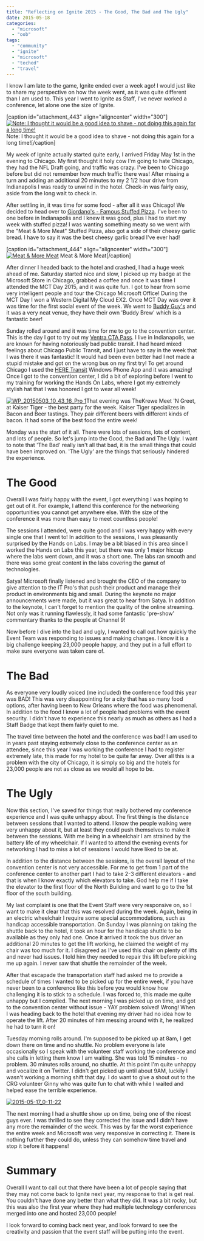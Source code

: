 ```yaml
---
title: "Reflecting on Ignite 2015 - The Good, The Bad and The Ugly"
date: 2015-05-18
categories: 
  - "microsoft"
  - "oob"
tags: 
  - "community"
  - "ignite"
  - "microsoft"
  - "teched"
  - "travel"
---
```


I know I am late to the game, Ignite ended over a week ago! I would just like to share my perspective on how the week went, as it was quite different than I am used to. This year I went to Ignite as Staff, I've never worked a conference, let alone one the size of Ignite.

\[caption id="attachment\_443" align="aligncenter" width="300"\][![Note: I thought it would be a good idea to shave - not doing this again for a long time!](images/WP_20150501_17_51_53_Pro-1-300x279.jpg)](http://mattblogsit.com/wp-content/uploads/2015/05/WP_20150501_17_51_53_Pro-1.jpg) Note: I thought it would be a good idea to shave - not doing this again for a long time!\[/caption\]

My week of Ignite actually started quite early, I arrived Friday May 1st in the evening to Chicago. My first thought it holy cow I'm going to hate Chicago, they had the NFL Draft going, and traffic was crazy. I've been to Chicago before but did not remember how much traffic there was! After missing a turn and adding an additional 20 minutes to my 2 1/2 hour drive from Indianapolis I was ready to unwind in the hotel. Check-in was fairly easy, aside from the long wait to check in.

<!--more-->

After settling in, it was time for some food - after all it was Chicago! We decided to head over to [Giordano's - Famous Stuffed Pizza](http://giordanos.com/our-locations/chicago/). I've been to one before in Indianapolis and I knew it was good, plus I had to start my week with stuffed pizza! I was wanting something meaty so we went with the "Meat & More Meat" Stuffed Pizza, also got a side of their cheesy garlic bread. I have to say it was the best cheesy garlic bread I've ever had!

\[caption id="attachment\_444" align="aligncenter" width="300"\][![Meat & More Meat](images/WP_20150501_21_48_19_Pro-1-300x271.jpg)](http://mattblogsit.com/wp-content/uploads/2015/05/WP_20150501_21_48_19_Pro-1.jpg) Meat & More Meat\[/caption\]

After dinner I headed back to the hotel and crashed, I had a huge week ahead of me. Saturday started nice and slow, I picked up my badge at the Microsoft Store in Chicago, grabbed a coffee and once it was time I attended the MCT Day 2015, and it was quite fun. I got to hear from some very intelligent people and tour the Chicago Microsoft Office! During the MCT Day I won a Western Digital My Cloud EX2. Once MCT Day was over it was time for the first social event of the week. We went to [Buddy Guy's](http://www.buddyguy.com/) and it was a very neat venue, they have their own 'Buddy Brew' which is a fantastic beer!

Sunday rolled around and it was time for me to go to the convention center. This is the day I got to try out my [Ventra CTA Pass](https://www.ventrachicago.com/). I live in Indianapolis, we are known for having notoriously bad public transit. I had heard mixed feelings about Chicago Public Transit, and I just have to say in the week that I was there it was fantastic! It would had been even better had I not made a stupid mistake and got on the wrong bus on my first try! To get around Chicago I used the [HERE Transit](http://www.windowsphone.com/en-gb/store/app/here-transit/adfdad16-b54a-4ec3-b11e-66bd691be4e6) Windows Phone App and it was amazing! Once I got to the convention center, I did a bit of exploring before I went to my training for working the Hands On Labs, where I got my extremely stylish hat that I was honored I got to wear all week!

[![WP_20150503_10_43_16_Pro 1](images/WP_20150503_10_43_16_Pro-1-300x256.jpg)](http://mattblogsit.com/wp-content/uploads/2015/05/WP_20150503_10_43_16_Pro-1.jpg)That evening was TheKrewe Meet 'N Greet, at Kaiser Tiger - the best party for the week. Kaiser Tiger specializes in Bacon and Beer tastings. They pair different beers with different kinds of bacon. It had some of the best food the entire week!

Monday was the start of it all. There were lots of sessions, lots of content, and lots of people. So let's jump into the Good, the Bad and The Ugly. I want to note that 'The Bad' really isn't all that bad, it is the small things that could have been improved on. 'The Ugly' are the things that seriously hindered the experience.

# The Good

Overall I was fairly happy with the event, I got everything I was hoping to get out of it. For example, I attend this conference for the networking opportunities you cannot get anywhere else. With the size of the conference it was more than easy to meet countless people!

The sessions I attended, were quite good and I was very happy with every single one that I went to! In addition to the sessions, I was pleasantly surprised by the Hands on Labs. I may be a bit biased in this area since I worked the Hands on Labs this year, but there was only 1 major hiccup where the labs went down, and it was a short one. The labs ran smooth and there was some great content in the labs covering the gamut of technologies.

Satya! Microsoft finally listened and brought the CEO of the company to give attention to the IT Pro's that push their product and manage their product in environments big and small. During the keynote no major announcements were made, but it was great to hear from Satya. In addition to the keynote, I can't forget to mention the quality of the online streaming. Not only was it running flawlessly, it had some fantastic 'pre-show' commentary thanks to the people at Channel 9!

Now before I dive into the bad and ugly, I wanted to call out how quickly the Event Team was responding to issues and making changes. I know it is a big challenge keeping 23,000 people happy, and they put in a full effort to make sure everyone was taken care of.

# The Bad

As everyone very loudly voiced (me included) the conference food this year was BAD! This was very disappointing for a city that has so many food options, after having been to New Orleans where the food was phenomenal. In addition to the food I know a lot of people had problems with the event security. I didn't have to experience this nearly as much as others as I had a Staff Badge that kept them fairly quiet to me.

The travel time between the hotel and the conference was bad! I am used to in years past staying extremely close to the conference center as an attendee, since this year I was working the conference I had to register extremely late, this made for my hotel to be quite far away. Over all this is a problem with the city of Chicago, it is simply so big and the hotels for 23,000 people are not as close as we would all hope to be.

# The Ugly

Now this section, I've saved for things that really bothered my conference experience and I was quite unhappy about. The first thing is the distance between sessions that I wanted to attend. I know the people walking were very unhappy about it, but at least they could push themselves to make it between the sessions. With me being in a wheelchair I am strained by the battery life of my wheelchair. If I wanted to attend the evening events for networking I had to miss a lot of sessions I would have liked to be at.

In addition to the distance between the sessions, is the overall layout of the convention center is not very accessible. For me to get from 1 part of the conference center to another part I had to take 2-3 different elevators - and that is when I know exactly which elevators to take. God help me if I take the elevator to the first floor of the North Building and want to go to the 1st floor of the south building.

My last complaint is one that the Event Staff were very responsive on, so I want to make it clear that this was resolved during the week. Again, being in an electric wheelchair I require some special accommodations, such as handicap accessible transportation. On Sunday I was planning on taking the shuttle back to the hotel, it took an hour for the handicap shuttle to be available as they only had one. Once it arrived it took the bus driver an additional 20 minutes to get the lift working, he claimed the weight of my chair was too much for it. I disagreed as I've used this chair on plenty of lifts and never had issues. I told him they needed to repair this lift before picking me up again. I never saw that shuttle the remainder of the week.

After that escapade the transportation staff had asked me to provide a schedule of times I wanted to be picked up for the entire week, if you have never been to a conference like this before you would know how challenging it is to stick to a schedule. I was forced to, this made me quite unhappy but I complied. The next morning I was picked up on time, and got to the convention center without issue - YAY problem solved! Wrong! When I was heading back to the hotel that evening my driver had no idea how to operate the lift. After 20 minutes of him messing around with it, he realized he had to turn it on!

Tuesday morning rolls around. I'm supposed to be picked up at 8am, I get down there on time and no shuttle. No problem everyone is late occasionally so I speak with the volunteer staff working the conference and she calls in letting them know I am waiting. She was told 15 minutes - no problem. 30 minutes rolls around, no shuttle. At this point I'm quite unhappy and vocalize it on Twitter. I didn't get picked up until about 9AM, luckily I wasn't working a morning shift that day. I do want to give a shout out to the CRG volunteer Ginny who was quite fun to chat with while I waited and helped ease the terrible experience.

[![2015-05-17_0-11-22](images/2015-05-17_0-11-22-300x208.png)](http://mattblogsit.com/wp-content/uploads/2015/05/2015-05-17_0-11-22.png)

The next morning I had a shuttle show up on time, being one of the nicest guys ever. I was thrilled to see they corrected the issue and I didn't have any more the remainder of the week. This was by far the worst experience the entire week and Microsoft was very responsive in correcting it. There is nothing further they could do, unless they can somehow time travel and stop it before it happens!

# Summary

Overall I want to call out that there have been a lot of people saying that they may not come back to Ignite next year, my response to that is get real. You couldn't have done any better than what they did. It was a bit rocky, but this was also the first year where they had multiple technology conferences merged into one and hosted 23,000 people!

I look forward to coming back next year, and look forward to see the creativity and passion that the event staff will be putting into the event.
